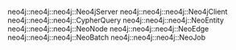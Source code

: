 neo4j::neo4j::neo4j::Neo4jServer
neo4j::neo4j::neo4j::Neo4jClient
neo4j::neo4j::neo4j::CypherQuery
neo4j::neo4j::neo4j::NeoEntity
neo4j::neo4j::neo4j::NeoNode
neo4j::neo4j::neo4j::NeoEdge
neo4j::neo4j::neo4j::NeoBatch
neo4j::neo4j::neo4j::NeoJob